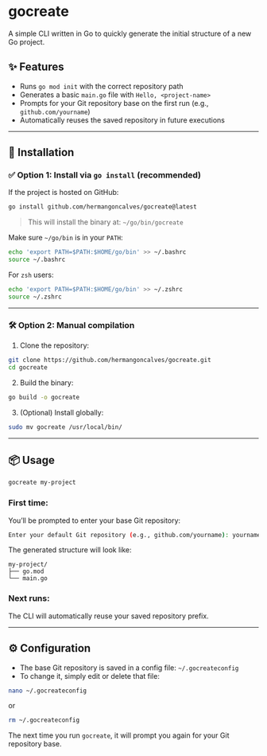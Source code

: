 # gocreate

A simple CLI written in Go to quickly generate the initial structure of a new Go project.

## ✨ Features

- Runs `go mod init` with the correct repository path
- Generates a basic `main.go` file with `Hello, <project-name>`
- Prompts for your Git repository base on the first run (e.g., `github.com/yourname`)
- Automatically reuses the saved repository in future executions

---

## 🚀 Installation

### ✅ Option 1: Install via `go install` (recommended)

If the project is hosted on GitHub:

```bash
go install github.com/hermangoncalves/gocreate@latest
````

> This will install the binary at: `~/go/bin/gocreate`

Make sure `~/go/bin` is in your `PATH`:

```bash
echo 'export PATH=$PATH:$HOME/go/bin' >> ~/.bashrc
source ~/.bashrc
```

For `zsh` users:

```bash
echo 'export PATH=$PATH:$HOME/go/bin' >> ~/.zshrc
source ~/.zshrc
```

---

### 🛠️ Option 2: Manual compilation

1. Clone the repository:

```bash
git clone https://github.com/hermangoncalves/gocreate.git
cd gocreate
```

2. Build the binary:

```bash
go build -o gocreate
```

3. (Optional) Install globally:

```bash
sudo mv gocreate /usr/local/bin/
```

---

## 📦 Usage

```bash
gocreate my-project
```

### First time:

You’ll be prompted to enter your base Git repository:

```bash
Enter your default Git repository (e.g., github.com/yourname): yourname
```

The generated structure will look like:

```
my-project/
├── go.mod
└── main.go
```

### Next runs:

The CLI will automatically reuse your saved repository prefix.

---

## ⚙️ Configuration

* The base Git repository is saved in a config file: `~/.gocreateconfig`
* To change it, simply edit or delete that file:

```bash
nano ~/.gocreateconfig
```

or

```bash
rm ~/.gocreateconfig
```

The next time you run `gocreate`, it will prompt you again for your Git repository base.